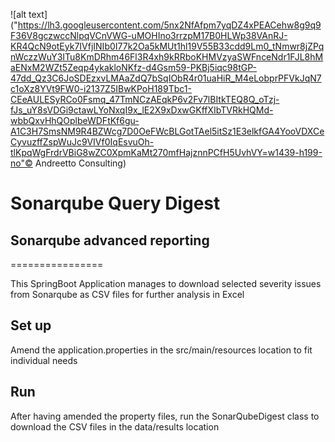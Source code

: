 ![alt text]("https://lh3.googleusercontent.com/5nx2NfAfpm7yqDZ4xPEACehw8g9q9F36V8gczwccNlpqVCnVWG-uMOHIno3rrzpM17B0HLWp38VAnRJ-KR4QcN9otEyk7IVfjINIb0I77k2Oa5kMUt1hl19V55B33cdd9Lm0_tNmwr8jZPqnWczzWuY3ITu8KmDRhm46Fl3R4xh9kRRboKHMVzyaSWFnceNdr1FJL8hMaENxM2WZt5Zeqp4ykakloNKfz-d4Gsm59-PKBj5iqc98tGP-47dd_Qz3C6JoSDEzxvLMAaZdQ7bSqIObR4r01uaHiR_M4eLobprPFVkJqN7c1oXz8YVt9FW0-i2137Z5IBwKPoH189Tbc1-CEeAULESyRCo0Fsmq_47TmNCzAEqkP6v2Fv7lBItkTEQ8Q_oTzj-fJs_uY8sVDGi9ctawLYoNxqI9x_lE2X9xDxwGKffXIbTVRkHQMd-wbbQxvHhQOplbeWDFtKf6gu-A1C3H7SmsNM9R4BZWcg7D0OeFWcBLGotTAel5itSz1E3elkfGA4YooVDXCeCyvuzffZspWuJc9VIVf0IqEsvuOh-tlKpqWgFrdrVBiG8wZC0XpmKaMt270mfHajznnPCfH5UvhVY=w1439-h199-no"© Andreetto Consulting)


# Sonarqube Query Digest

## Sonarqube advanced reporting
================

This SpringBoot Application manages to download selected severity issues from Sonarqube as CSV files for further analysis in Excel

## Set up

Amend the application.properties in the src/main/resources location to fit individual needs

## Run

After having amended the property files, run the SonarQubeDigest class to download the CSV files in the data/results location